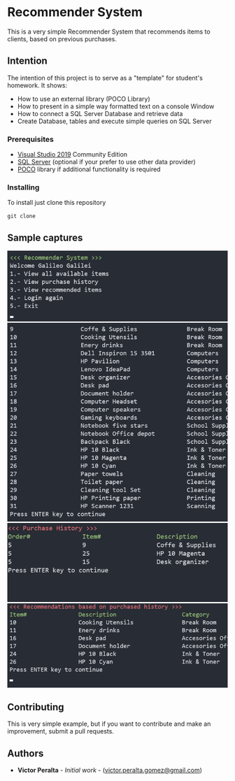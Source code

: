 # Recommender System

This is a very simple Recommender System that recommends items to clients, based on previous purchases.
## Intention
The intention of this project is to serve as a "template" for student's homework.
It shows:
* How to use an external library (POCO Library)
* How to present in a simple way formatted text on a console Window
* How to connect a SQL Server Database and retrieve data
* Create Database, tables and execute simple queries on SQL Server

### Prerequisites
* [Visual Studio 2019](https://visualstudio.microsoft.com/es/) Community Edition
* [SQL Server](https://www.microsoft.com/es-mx/sql-server/sql-server-downloads) (optional if your prefer to use other data provider)
* [POCO](https://pocoproject.org/)  library if additional functionality is required


### Installing
To install just clone this repository
```
git clone
```
## Sample captures
![alt text](captures/main.png?raw=true "Main")
![alt text](captures/available.png?raw=true "available")
![alt text](captures/purchase.png?raw=true "purchase")
![alt text](captures/recommendations.png?raw=true "recommendations")

## Contributing
This is very simple example, but if you want to contribute and make an
improvement, submit a pull requests.

## Authors
* **Victor Peralta** - *Initial work* - (victor.peralta.gomez@gmail.com)
